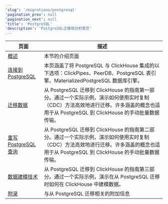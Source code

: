 ```yaml
---
'slug': '/migrations/postgresql'
'pagination_prev': null
'pagination_next': null
'title': 'PostgreSQL'
'description': 'PostgreSQL迁移部分的首页'
---
```


| 页面                                                                                                                   | 描述                                                                                                                                                                      |
|----------------------------------------------------------------------------------------------------------------------|-------------------------------------------------------------------------------------------------------------------------------------------------------------------------|
| [概述](./overview.md)                                                                                               | 本节的介绍页面                                                                                                                                                            |
| [连接到 PostgreSQL](/integrations/postgresql/connecting-to-postgresql)                         | 本页涵盖了将 PostgreSQL 与 ClickHouse 集成的以下选项：ClickPipes、PeerDB、PostgreSQL 表引擎、MaterializedPostgreSQL 数据库引擎。                                    |
| [迁移数据](/migrations/postgresql/dataset)        | 从 PostgreSQL 迁移到 ClickHouse 的指南第一部分。通过一个实际示例，演示如何使用实时复制（CDC）方法高效地进行迁移。许多涵盖的概念也适用于从 PostgreSQL 到 ClickHouse 的手动批量数据传输。                           |
| [重写 PostgreSQL 查询](/migrations/postgresql/rewriting-queries)  | 从 PostgreSQL 迁移到 ClickHouse 的指南第二部分。通过一个实际示例，演示如何使用实时复制（CDC）方法高效地进行迁移。许多涵盖的概念也适用于从 PostgreSQL 到 ClickHouse 的手动批量数据传输。|
| [数据建模技术](/migrations/postgresql/data-modeling-techniques) | 从 PostgreSQL 迁移到 ClickHouse 的指南第三部分。通过一个实际示例，演示在从 PostgreSQL 迁移时如何在 ClickHouse 中建模数据。                                 |
| [附录](/migrations/postgresql/appendix)                        | 与从 PostgreSQL 迁移相关的附加信息                                                                                                                                    |
